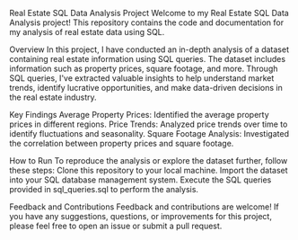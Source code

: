 Real Estate SQL Data Analysis Project
Welcome to my Real Estate SQL Data Analysis project! This repository contains the code and documentation for my analysis of real estate data using SQL.

Overview
In this project, I have conducted an in-depth analysis of a dataset containing real estate information using SQL queries. The dataset includes information such as property prices, square footage, and more. Through SQL queries, I've extracted valuable insights to help understand market trends, identify lucrative opportunities, and make data-driven decisions in the real estate industry.

Key Findings
Average Property Prices: Identified the average property prices in different regions.
Price Trends: Analyzed price trends over time to identify fluctuations and seasonality.
Square Footage Analysis: Investigated the correlation between property prices and square footage.

How to Run
To reproduce the analysis or explore the dataset further, follow these steps:
Clone this repository to your local machine.
Import the dataset into your SQL database management system.
Execute the SQL queries provided in sql_queries.sql to perform the analysis.

Feedback and Contributions
Feedback and contributions are welcome! If you have any suggestions, questions, or improvements for this project, please feel free to open an issue or submit a pull request.

